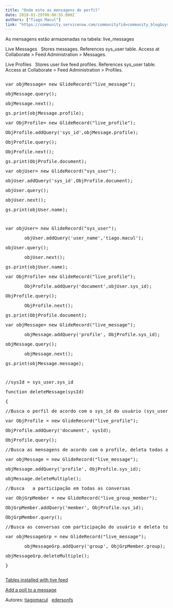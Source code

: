 ```yaml
---
title: "Onde esto as mensagens do perfil"
date: 2018-01-29T00:08:55.000Z
authors: ["Tiago Macul"]
link: "https://community.servicenow.com/community?id=community_blog&sys_id=957c22e1dbd0dbc01dcaf3231f9619e7"
---
```

<p>As mensagens estão armazenadas na tabela: live_messages</p><p></p><p>Live Messages   Stores messages. References sys_user table. Access at Collaborate &gt; Feed Administration &gt; Messages.</p><p></p><p>Live Profiles   Stores user live feed profiles. References sys_user table. Access at Collaborate &gt; Feed Administration &gt; Profiles.</p><p></p><p></p><pre __default_attr="java" __jive_macro_name="code" class="jive_macro_code jive_text_macro _jivemacro_uid_15171625681254637" data-renderedposition="155_8_1192_272" jivemacro_uid="_15171625681254637"><p>var objMessage= new GlideRecord("live_message");</p><p>objMessage.query();</p><p>objMessage.next();</p><p>gs.print(objMessage.profile);</p><p></p><p>var ObjProfile= new GlideRecord("live_profile");</p><p>ObjProfile.addQuery('sys_id',objMessage.profile);</p><p>ObjProfile.query();</p><p>ObjProfile.next();</p><p>gs.print(ObjProfile.document);</p><p></p><p>var objUser= new GlideRecord("sys_user");</p><p>objUser.addQuery('sys_id',ObjProfile.document);</p><p>objUser.query();</p><p>objUser.next();</p><p></p><p>gs.print(objUser.name);</p></pre><p></p><p></p><p></p><pre __default_attr="java" __jive_macro_name="code" class="_jivemacro_uid_15171635800824582 jive_macro_code jive_text_macro" data-renderedposition="490_8_1192_272" jivemacro_uid="_15171635800824582"><p>var objUser= new GlideRecord("sys_user");</p><p>       objUser.addQuery('user_name','tiago.macul');</p><p>objUser.query();</p><p>       objUser.next();</p><p>gs.print(objUser.name);</p><p></p><p>var ObjProfile= new GlideRecord("live_profile");</p><p>       ObjProfile.addQuery('document',objUser.sys_id);</p><p>ObjProfile.query();</p><p>       ObjProfile.next();</p><p>gs.print(ObjProfile.document);</p><p></p><p>var objMessage= new GlideRecord("live_message");</p><p>       objMessage.addQuery('profile', ObjProfile.sys_id);</p><p>objMessage.query();</p><p>       objMessage.next();</p><p>gs.print(objMessage.message);</p></pre><p></p><p></p><p></p><pre __default_attr="javascript" __jive_macro_name="code" class="jive_macro_code _jivemacro_uid_15173407083041128 jive_text_macro" data-renderedposition="825_8_1192_368" jivemacro_uid="_15173407083041128"><p>//sysId = sys_user.sys_id</p><p>function deleteMessage(sysId)</p><p>{</p><p>//Busca o perfil de acordo com o sys_id do usuário (sys_user)</p><p>var ObjProfile = new GlideRecord("live_profile");   </p><p>ObjProfile.addQuery('document', sysId);   </p><p>ObjProfile.query();   </p><p></p><p>//Busca as mensagens de acordo com o profile, deleta todas as mensagens enviadas pelo usuário</p><p>var objMessage = new GlideRecord("live_message");   </p><p>objMessage.addQuery('profile', ObjProfile.sys_id);   </p><p>objMessage.deleteMultiple();   </p><p></p><p>//Busca   a participação em todas as conversas</p><p>var ObjGrpMember = new GlideRecord("live_group_member");</p><p>ObjGrpMember.addQuery('member', ObjProfile.sys_id);   </p><p>ObjGrpMember.query();</p><p></p><p>//Busca as conversas com participação do usuário e deleta todas as mensagens onde houve participação dele</p><p>var objMessageGrp = new GlideRecord("live_message");   </p><p>       objMessageGrp.addQuery('group', ObjGrpMember.group);   </p><p>objMessageGrp.deleteMultiple();</p><p>}</p></pre><p></p><p></p><p><a href="https://docs.servicenow.com/bundle/kingston-servicenow-platform/page/use/live-feed/reference/r_TablesInstalledWithLiveFeed.html" title="https://docs.servicenow.com/bundle/kingston-servicenow-platform/page/use/live-feed/reference/r_TablesInstalledWithLiveFeed.html">Tables installed with live feed</a></p><p><a href="https://docs.servicenow.com/bundle/kingston-servicenow-platform/page/use/live-feed/task/t_AddAPollToAMessage.html" title="https://docs.servicenow.com/bundle/kingston-servicenow-platform/page/use/live-feed/task/t_AddAPollToAMessage.html">Add a poll to a message</a></p><p></p><p></p><p>Autores: <a __default_attr="85842" __jive_macro_name="user" class="jive_macro jive_macro_user" data-orig-content="tiagomacul" data-renderedposition="1321_64.015625_99_16" href="/community?id=community_user_profile&user=c1a19e2ddb981fc09c9ffb651f961919" modifiedtitle="true" title="Tiago Macul,">tiagomacul</a>   <a __default_attr="156895" __jive_macro_name="user" class="jive_macro jive_macro_user" data-orig-content="edersonfs" data-renderedposition="1321_170.375_82_16" href="/community?id=community_user_profile&user=66901e2ddb581fc09c9ffb651f9619fc" modifiedtitle="true" title="Edersonfs">edersonfs</a> </p>